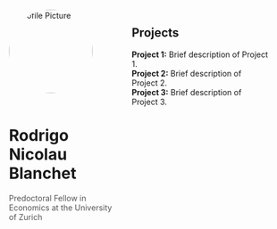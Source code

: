 <div style="display: flex; max-width: 800px; margin: 0 auto; padding: 20px;">
  <!-- Left Column for Profile Picture and Info -->
  <div style="flex: 0 0 200px; text-align: left;">
    <img src="https://github.com/rodrigonicolau/rodrigonicolau.github.io/blob/main/profile.jpg?raw=true" alt="Profile Picture" width="150" style="border-radius: 50%; margin-bottom: 20px;">
    <h1>Rodrigo Nicolau Blanchet</h1>
    <p style="font-size: 1em; color: #555;">Predoctoral Fellow in Economics at the University of Zurich</p>
  </div>

  <!-- Right Column for Projects -->
  <div style="flex: 1; padding-left: 20px;">
    <h2>Projects</h2>
    <ul style="list-style: none; padding: 0;">
      <li><strong>Project 1:</strong> Brief description of Project 1.</li>
      <li><strong>Project 2:</strong> Brief description of Project 2.</li>
      <li><strong>Project 3:</strong> Brief description of Project 3.</li>
    </ul>
  </div>
</div>

